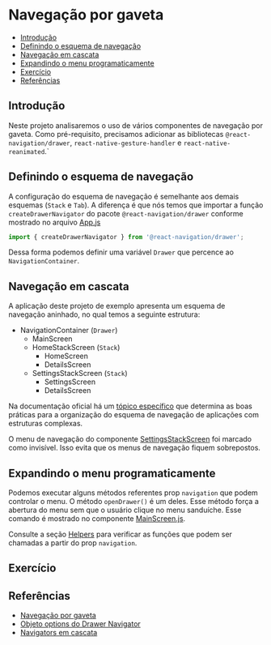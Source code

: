 # Navegação por gaveta

- [Introdução](#introdução)
- [Definindo o esquema de navegação](#definindo-o-esquema-de-navegação)
- [Navegação em cascata](#navegação-em-cascata)
- [Expandindo o menu programaticamente](#expandindo-o-menu-programaticamente)
- [Exercício](#exercício)
- [Referências](#referências)

## Introdução

Neste projeto analisaremos o uso de vários componentes de navegação por gaveta. Como pré-requisito, precisamos adicionar as bibliotecas `@react-navigation/drawer`, `react-native-gesture-handler` e `react-native-reanimated`.`

## Definindo o esquema de navegação

A configuração do esquema de navegação é semelhante aos demais esquemas (`Stack` e `Tab`). A diferença é que nós temos que importar a função `createDrawerNavigator` do pacote `@react-navigation/drawer` conforme mostrado no arquivo [App.js](./App.js#L2)

```js
import { createDrawerNavigator } from '@react-navigation/drawer';
```

Dessa forma podemos definir uma variável `Drawer` que percence ao `NavigationContainer`.

## Navegação em cascata

A aplicação deste projeto de exemplo apresenta um esquema de navegação aninhado, no qual temos a seguinte estrutura:

- NavigationContainer (`Drawer`)
  - MainScreen
  - HomeStackScreen (`Stack`)
    - HomeScreen
    - DetailsScreen
  - SettingsStackScreen (`Stack`)
    - SettingsScreen
    - DetailsScreen

Na documentação oficial há um [tópico específico](https://reactnavigation.org/docs/nesting-navigators/) que determina as boas práticas para a organização do esquema de navegação de aplicações com estruturas complexas.

O menu de navegação do componente [SettingsStackScreen](./src/screens/SettingsStackScreen.js#L9) foi marcado como invisível. Isso evita que os menus de navegação fiquem sobrepostos.

## Expandindo o menu programaticamente

Podemos executar alguns métodos referentes prop `navigation` que podem controlar o menu. O método `openDrawer()` é um deles. Esse método força a abertura do menu sem que o usuário clique no menu sanduíche. Esse comando é mostrado no componente [MainScreen.js](./src/screens/MainScreen.js#L7).

Consulte a seção [Helpers](https://reactnavigation.org/docs/drawer-navigator#helpers) para verificar as funções que podem ser chamadas a partir do prop `navigation`.

## Exercício



## Referências

- [Navegação por gaveta](https://reactnavigation.org/docs/drawer-navigator)
- [Objeto options do Drawer Navigator](https://reactnavigation.org/docs/drawer-navigator#options)
- [Navigators em cascata](https://reactnavigation.org/docs/nesting-navigators/)